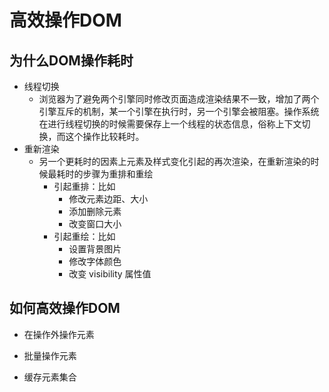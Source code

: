 # 高效操作DOM

## 为什么DOM操作耗时

- 线程切换
  + 浏览器为了避免两个引擎同时修改页面造成渲染结果不一致，增加了两个引擎互斥的机制，某一个引擎在执行时，另一个引擎会被阻塞。操作系统在进行线程切换的时候需要保存上一个线程的状态信息，俗称上下文切换，而这个操作比较耗时。
- 重新渲染
  + 另一个更耗时的因素上元素及样式变化引起的再次渲染，在重新渲染的时候最耗时的步骤为重排和重绘
    - 引起重排：比如 
      * 修改元素边距、大小
      * 添加删除元素
      * 改变窗口大小
    - 引起重绘：比如
      * 设置背景图片
      * 修改字体颜色
      * 改变 visibility 属性值  

## 如何高效操作DOM

- 在操作外操作元素

- 批量操作元素

- 缓存元素集合

